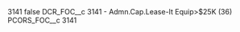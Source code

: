 <?xml version="1.0" encoding="UTF-8"?>
<CustomMetadata xmlns="http://soap.sforce.com/2006/04/metadata" xmlns:xsi="http://www.w3.org/2001/XMLSchema-instance" xmlns:xsd="http://www.w3.org/2001/XMLSchema">
    <label>3141</label>
    <protected>false</protected>
    <values>
        <field>DCR_FOC__c</field>
        <value xsi:type="xsd:string">3141 - Admn.Cap.Lease-It Equip&gt;$25K (36)</value>
    </values>
    <values>
        <field>PCORS_FOC__c</field>
        <value xsi:type="xsd:string">3141</value>
    </values>
</CustomMetadata>
